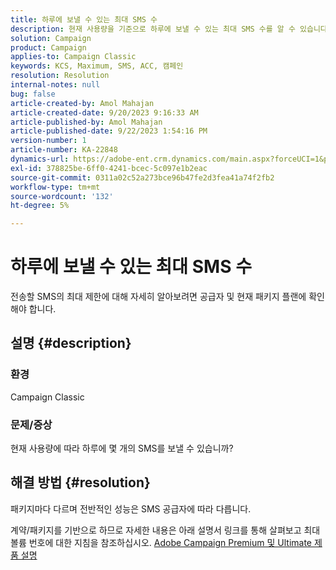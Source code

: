 ```yaml
---
title: 하루에 보낼 수 있는 최대 SMS 수
description: 현재 사용량을 기준으로 하루에 보낼 수 있는 최대 SMS 수를 알 수 있습니다. 패키지/계약을 확인합니다.
solution: Campaign
product: Campaign
applies-to: Campaign Classic
keywords: KCS, Maximum, SMS, ACC, 캠페인
resolution: Resolution
internal-notes: null
bug: false
article-created-by: Amol Mahajan
article-created-date: 9/20/2023 9:16:33 AM
article-published-by: Amol Mahajan
article-published-date: 9/22/2023 1:54:16 PM
version-number: 1
article-number: KA-22848
dynamics-url: https://adobe-ent.crm.dynamics.com/main.aspx?forceUCI=1&pagetype=entityrecord&etn=knowledgearticle&id=da35ed5d-9657-ee11-be6f-6045bd0061cb
exl-id: 378825be-6ff0-4241-bcec-5c097e1b2eac
source-git-commit: 0311a02c52a273bce96b47fe2d3fea41a74f2fb2
workflow-type: tm+mt
source-wordcount: '132'
ht-degree: 5%

---
```


# 하루에 보낼 수 있는 최대 SMS 수


전송할 SMS의 최대 제한에 대해 자세히 알아보려면 공급자 및 현재 패키지 플랜에 확인해야 합니다.

## 설명 {#description}


### <b>환경</b>

Campaign Classic



### <b>문제/증상</b>

현재 사용량에 따라 하루에 몇 개의 SMS를 보낼 수 있습니까?


## 해결 방법 {#resolution}


패키지마다 다르며 전반적인 성능은 SMS 공급자에 따라 다릅니다.

계약/패키지를 기반으로 하므로 자세한 내용은 아래 설명서 링크를 통해 살펴보고 최대 볼륨 번호에 대한 지침을 참조하십시오.
[Adobe Campaign Premium 및 Ultimate 제품 설명](https://helpx.adobe.com/legal/product-descriptions/campaign.html)
